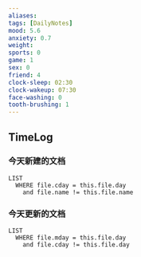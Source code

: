 ```yaml
---
aliases: 
tags: [DailyNotes]
mood: 5.6
anxiety: 0.7
weight: 
sports: 0
game: 1
sex: 0
friend: 4
clock-sleep: 02:30
clock-wakeup: 07:30
face-washing: 0
tooth-brushing: 1
---
```


## TimeLog


### 今天新建的文档
```dataview
LIST 
  WHERE file.cday = this.file.day
    and file.name != this.file.name
```

### 今天更新的文档
```dataview
LIST
  WHERE file.mday = this.file.day
    and file.cday != this.file.day
```
